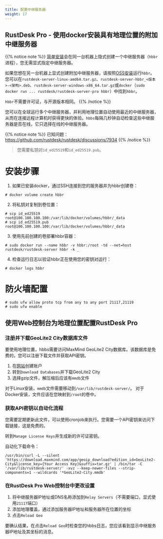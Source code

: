 ```yaml
---
title: 配置中继服务器
weight: 17
---
```


## RustDesk Pro - 使用docker安装具有地理位置的附加中继服务器

{{% notice note %}}
[简单安装](https://rustdesk.com/docs/en/self-host/rustdesk-server-pro/installscript/)会在同一台机器上隐式创建一个中继服务器（`hbbr`进程），您无需显式指定中继服务器。

如果您想在另一台机器上显式创建附加中继服务器，请按照[OSS安装](https://rustdesk.com/docs/en/self-host/rustdesk-server-oss/install/)运行`hbbr`。您可以在`rustdesk-server-linux-amd64.tar.gz`、`rustdesk-server-hbbr_<版本>-<架构>.deb`、`rustdesk-server-windows-x86_64.tar.gz`或`docker`（`sudo docker run ... rustdesk/rustdesk-server-pro hbbr`）中找到`hbbr`。

`hbbr`不需要许可证，与开源版本相同。
{{% /notice %}}

您可以在全球运行多个中继服务器，并利用地理位置自动使用最近的中继服务器，从而在连接远程计算机时获得更快的体验。`hbbs`每隔几秒钟自动检查这些中继服务器是否在线，它只选择在线的中继服务器。

{{% notice note %}}
已知问题：https://github.com/rustdesk/rustdesk/discussions/7934
{{% /notice %}}

> 您需要私钥对`id_ed25519`和`id_ed25519.pub`。

# 安装步骤

1. 如果已安装docker，通过SSH连接到您的服务器并为hbbr创建卷：
```
# docker volume create hbbr
```

2. 将私钥对复制到卷位置：
```
# scp id_ed25519 root@100.100.100.100:/var/lib/docker/volumes/hbbr/_data
# scp id_ed25519.pub root@100.100.100.100:/var/lib/docker/volumes/hbbr/_data
```

3. 使用先前创建的卷部署hbbr容器：
```
# sudo docker run --name hbbr -v hbbr:/root -td --net=host rustdesk/rustdesk-server hbbr -k _
```

4. 检查运行日志以验证hbbr正在使用您的密钥对运行：
```
# docker logs hbbr
```

# 防火墙配置
```
# sudo ufw allow proto tcp from any to any port 21117,21119
# sudo ufw enable
```

## 使用Web控制台为地理位置配置RustDesk Pro

### 注册并下载GeoLite2 City数据库文件

要使用地理位置，hbbs需要访问MaxMind GeoLite2 City数据库。该数据库是免费的，您可以注册下载文件并获取API密钥。

1. 在[网站](https://www.maxmind.com/en/account/login)创建账户
2. 转到`Download Databases`并下载GeoLite2 City
3. 选择gzip文件，解压缩后应该有`mmdb`文件

对于Linux安装，`mmdb`文件需要移动到`/var/lib/rustdesk-server/`。
对于Docker安装，文件应该在您映射到`/root`的卷中。

### 获取API密钥以自动化流程

您需要定期更新此文件，可以使用cronjob来执行。您需要一个API密钥来访问下载链接，这是免费的。

转到`Manage License Keys`并生成新的许可证密钥。

自动化下载命令：
```
/usr/bin/curl -L --silent 'https://download.maxmind.com/app/geoip_download?edition_id=GeoLite2-City&license_key={Your Access Key}&suffix=tar.gz' | /bin/tar -C '/var/lib/rustdesk-server/' -xvz --keep-newer-files --strip-components=1 --wildcards '*GeoLite2-City.mmdb'
```

### 在RustDesk Pro Web控制台中更改设置

1. 将中继服务器IP地址或DNS名称添加到`Relay Servers`（不需要端口，显式使用`21117`端口）
2. 添加地理覆盖，通过添加服务器IP地址和服务器所在位置的坐标
3. 点击`Reload Geo`

要确认结果，在点击`Reload Geo`时检查您的hbbs日志，您应该看到显示中继服务器IP地址及其坐标的消息。